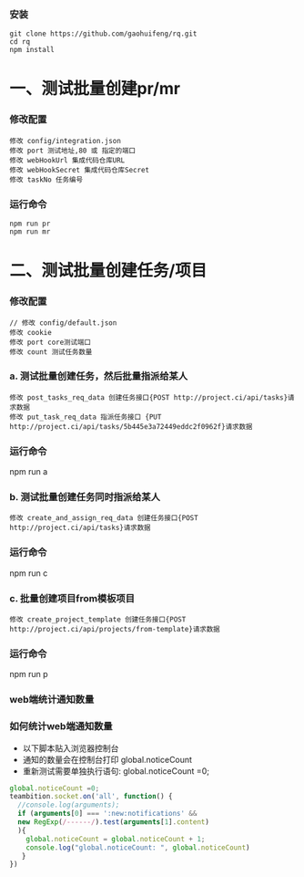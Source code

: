 ### 安装 
```
git clone https://github.com/gaohuifeng/rq.git
cd rq
npm install
```
# 一、测试批量创建pr/mr
### 修改配置
```
修改 config/integration.json
修改 port 测试地址,80 或 指定的端口
修改 webHookUrl 集成代码仓库URL
修改 webHookSecret 集成代码仓库Secret
修改 taskNo 任务编号
```
### 运行命令
```
npm run pr 
npm run mr  
```

# 二、测试批量创建任务/项目
### 修改配置
```
// 修改 config/default.json
修改 cookie
修改 port core测试端口
修改 count 测试任务数量
```

### a. 测试批量创建任务，然后批量指派给某人
```
修改 post_tasks_req_data 创建任务接口{POST http://project.ci/api/tasks}请求数据
修改 put_task_req_data 指派任务接口 {PUT http://project.ci/api/tasks/5b445e3a72449eddc2f0962f}请求数据
```
### 运行命令
npm run a

### b. 测试批量创建任务同时指派给某人
```
修改 create_and_assign_req_data 创建任务接口{POST http://project.ci/api/tasks}请求数据
```
### 运行命令
npm run c

### c. 批量创建项目from模板项目 
```
修改 create_project_template 创建任务接口{POST http://project.ci/api/projects/from-template}请求数据
```
### 运行命令
npm run p

### web端统计通知数量
### 如何统计web端通知数量
- 以下脚本贴入浏览器控制台
- 通知的数量会在控制台打印 global.noticeCount
- 重新测试需要单独执行语句: global.noticeCount =0; 
```js
global.noticeCount =0; 
teambition.socket.on('all', function() {
  //console.log(arguments); 
  if (arguments[0] === ':new:notifications' && 
  new RegExp(/------/).test(arguments[1].content)
  ){
    global.noticeCount = global.noticeCount + 1; 
    console.log("global.noticeCount: ", global.noticeCount)
   } 
})
```
